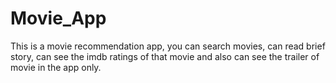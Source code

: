 # Movie_App
This is a movie recommendation app, you can search movies, can read brief story, can see the imdb ratings of that movie and also can see the trailer of movie in the app only.
